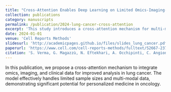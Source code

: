 ```yaml
---
title: "Cross-Attention Enables Deep Learning on Limited Omics-Imaging-Clinical Data of 130 Lung Cancer Patients"
collection: publications
category: manuscripts
permalink: /publication/2024-lung-cancer-cross-attention
excerpt: 'This study introduces a cross-attention mechanism for multi-modal deep learning on limited data in lung cancer research.'
date: 2024-01-01
venue: 'Cell Reports Methods'
slidesurl: 'http://academicpages.github.io/files/slides_lung_cancer.pdf'
paperurl: 'https://www.cell.com/cell-reports-methods/fulltext/S2667-2375(24)00182-6'
citation: 'S. Verma, G. Magazzù, N. Eftekhari, A. Occhipinti, C. Angione, "Cross-attention enables deep learning on limited omics-imaging-clinical data of 130 lung cancer patients," <i>Cell Reports Methods</i>, 2024.'
---
```


In this publication, we propose a cross-attention mechanism to integrate omics, imaging, and clinical data for improved analysis in lung cancer. The model effectively handles limited sample sizes and multi-modal data, demonstrating significant potential for personalized medicine in oncology.
